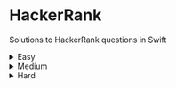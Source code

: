 # HackerRank
Solutions to HackerRank questions in Swift

<details>
  <summary>Easy</summary>
  
- [Angry Professor](https://github.com/shinra-electric/HackerRank/tree/main/Easy/Angry%20Professor)
- [Append and Delete](https://github.com/shinra-electric/HackerRank/tree/main/Easy/Append%20And%20Delete)
- [Apples and Oranges](https://github.com/shinra-electric/HackerRank/tree/main/Easy/Apples%20And%20Oranges)
- [Beautiful Days at the Movies](https://github.com/shinra-electric/HackerRank/tree/main/Easy/Beautiful%20Days%20At%20The%20Movies)
- [Birthday Cake Candles](https://github.com/shinra-electric/HackerRank/tree/main/Easy/Birthday%20Cake%20Candles)
- [Breaking the Records](https://github.com/shinra-electric/HackerRank/tree/main/Easy/Breaking%20The%20Records)
- [Cats and Mouse](https://github.com/shinra-electric/HackerRank/tree/main/Easy/Cats%20and%20a%20Mouse)
- [Circular Array Rotation](https://github.com/shinra-electric/HackerRank/tree/main/Easy/Circular%20Array%20Rotation)
- [Compare the Triplets](https://github.com/shinra-electric/HackerRank/tree/main/Easy/CompareTheTriplets)
- [Counting Valleys](https://github.com/shinra-electric/HackerRank/tree/main/Easy/Counting%20Valleys)
- [Designer PDF Viewer](https://github.com/shinra-electric/HackerRank/tree/main/Easy/Designer%20PDF%20Viewer)
- [Diagonal Difference](https://github.com/shinra-electric/HackerRank/tree/main/Easy/Diagonal%20Difference)
- [Divisible Sum Pairs](https://github.com/shinra-electric/HackerRank/tree/main/Easy/Divisible%20Sum%20Pairs)
- [Drawing Book](https://github.com/shinra-electric/HackerRank/tree/main/Easy/Drawing%20Book)
- [Electronics Shop](https://github.com/shinra-electric/HackerRank/tree/main/Easy/Electronics%20Shop)
- [Grading Students](https://github.com/shinra-electric/HackerRank/tree/main/Easy/Grading%20Students)
- [Hurdle Race](https://github.com/shinra-electric/HackerRank/tree/main/Easy/Hurdle%20Race)
- [Migratory Birds](https://github.com/shinra-electric/HackerRank/tree/main/Easy/Migratory%20Birds)
- [Mini-Max Sum](https://github.com/shinra-electric/HackerRank/tree/main/Easy/Mini-Max%20Sum)
- [Picking Numbers](https://github.com/shinra-electric/HackerRank/tree/main/Easy/Picking%20Numbers)
- [Plus Minus](https://github.com/shinra-electric/HackerRank/tree/main/Easy/Plus%20Minus)
- [Save the Prisoner](https://github.com/shinra-electric/HackerRank/tree/main/Easy/Save%20The%20Prisoner)
- [Staircase](https://github.com/shinra-electric/HackerRank/tree/main/Easy/Staircase)
- [Subarray Division](https://github.com/shinra-electric/HackerRank/tree/main/Easy/Subarray%20Division)
- [Time Conversion](https://github.com/shinra-electric/HackerRank/tree/main/Easy/Time%20Conversion)
- [Utopian Tree](https://github.com/shinra-electric/HackerRank/tree/main/Easy/Utopian%20Tree)
- [Viral Advertising](https://github.com/shinra-electric/HackerRank/tree/main/Easy/Viral%20Advertising)
</details>

<details>
  <summary>Medium</summary>
  - Not added yet
</details>

<details>
  <summary>Hard</summary>
  - Not added yet
</details>
  
